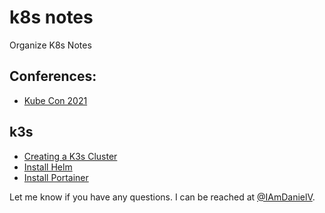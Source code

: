 # k8s notes

Organize K8s Notes

## Conferences:

* [Kube Con 2021](KubeCon2021.md)

## k3s

* [Creating a K3s Cluster](k3s/k3sCluster.md)
* [Install Helm](k3s/k3sInstallHelm.md)
* [Install Portainer](k3s/k3sInstallPortainer.md)


Let me know if you have any questions. I can be reached at [@IAmDanielV](https://twitter.com/IAmDanielV).
